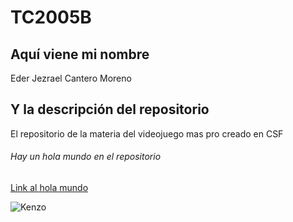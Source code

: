 # TC2005B

## Aquí viene mi nombre
Eder Jezrael Cantero Moreno

## Y la descripción del repositorio 
El repositorio de la materia del videojuego mas pro creado en CSF

###### Hay un hola mundo en el repositorio
[Link al hola mundo](https://github.com/JezraelMoreno/TC2005B/blob/main/hello_world.py)

![Kenzo](https://github.com/JezraelMoreno/TC2005B/blob/main/WhatsApp%20Image%202025-02-10%20at%202.34.46%20PM.jpeg)
